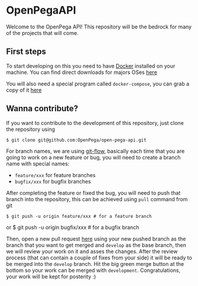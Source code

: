 # OpenPegaAPI

Welcome to the OpenPega API!
This repository will be the bedrock for many of the projects that will come.

## First steps
To start developing on this you need to have [Docker](https://www.docker.com/) installed on your machine. You can find direct downloads for majors OSes [here](https://docs.docker.com/get-docker/)

You will also need a special program called `docker-compose`, you can grab a copy of it [here](https://docs.docker.com/compose/install/) 

## Wanna contribute?
If you want to contribute to the development of this repository, just clone the repository using
   
    $ git clone git@github.com:OpenPega/open-pega-api.git

For branch names, we are using [git-flow](https://www.atlassian.com/git/tutorials/comparing-workflows/gitflow-workflow#:~:text=Gitflow%20is%20a%20legacy%20Git,software%20development%20and%20DevOps%20practices.), basically each time that you are going to work on a new feature or bug, you will need to create a branch name with special names:
    
- `feature/xxx` for feature branches
- `bugfix/xxx` for bugfix branches

After completing the feature or fixed the bug, you will need to push that branch into the repository, this can be achieved using `pull` command from git

    $ git push -u origin feature/xxx # for a feature branch

or
    $ git push -u origin bugfix/xxx # for a bugfix branch

Then, open a new pull request [here](https://github.com/OpenPega/open-pega-api/pulls) using your new pushed branch as the branch that you want to get merged and `develop` as the base branch, then we will review your work on it and asses the changes. After the review process (that can contain a couple of fixes from your side) it will be ready to be merged into the `develop` branch. Hit the big green merge button at the bottom so your work can be merged with `development`. Congratulations, your work will be kept for posterity :)
